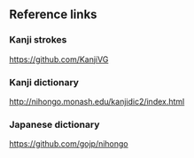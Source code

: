 ## Reference links

### Kanji strokes
https://github.com/KanjiVG

### Kanji dictionary
http://nihongo.monash.edu/kanjidic2/index.html

### Japanese dictionary
https://github.com/gojp/nihongo
